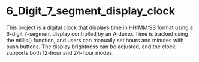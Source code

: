 # 6_Digit_7_segment_display_clock
This project is a digital clock that displays time in HH:MM:SS format using a 6-digit 7-segment display controlled by an Arduino. Time is tracked using the millis() function, and users can manually set hours and minutes with push buttons. The display brightness can be adjusted, and the clock supports both 12-hour and 24-hour modes.
